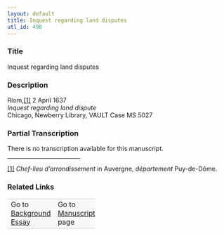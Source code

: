 ```yaml
---  
layout: default  
title: Inquest regarding land disputes  
utl_id: 490
---
```


### Title

Inquest regarding land disputes

### Description

<p>Riom,<a href="#_ftn1" name="_ftnref1" title="" id="_ftnref1">[1]</a> 2 April 1637<br /><em>Inquest regarding land dispute</em><br />
Chicago, Newberry Library, VAULT Case MS 5027</p>



### Partial Transcription

<p>There is no transcription available for this manuscript.</p>
<div>
<hr align="left" size="1" width="33%" /><div id="ftn1">
<p><a href="#_ftnref1" name="_ftn1" title="" id="_ftn1">[1]</a> <em>Chef-lieu d’arrondissement</em> in Auvergne, <em>département </em>Puy-de-Dôme.</p>
</div>
</div>



### Related Links

<table border="0.5" cellpadding="1" cellspacing="1" style="width: 200px; background-color:#F8F8F8;">
    <tbody style="border-color:#ccc">
        <tr style="border-color:#ccc">
            <td>Go to <a href="https://centerfordigitalhumanities.github.io/Newberry-French-paleography/essay/490" target="_blank">Background Essay</a></td>
            <td>Go to <a href="https://centerfordigitalhumanities.github.io/Newberry-French-paleography/www/record.html?id=490" target="_blank">Manuscript</a> page</td>
        </tr>
    </tbody>
</table>
